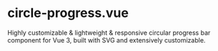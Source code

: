 # circle-progress.vue
Highly customizable &amp; lightweight &amp; responsive circular progress bar component for Vue 3, built with SVG and extensively customizable.
